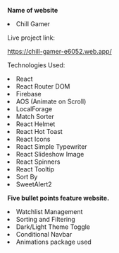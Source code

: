 **Name of website**

<li>Chill Gamer</li>



Live project link:

https://chill-gamer-e6052.web.app/

Technologies Used:

<li>React</li>

<li>React Router DOM</li>

<li>Firebase</li>

<li>AOS (Animate on Scroll)</li>

<li>LocalForage</li>

<li>Match Sorter</li>

<li>React Helmet</li>

<li>React Hot Toast</li>

<li>React Icons</li>

<li>React Simple Typewriter</li>

<li>React Slideshow Image</li>

<li>React Spinners</li>

<li>React Tooltip</li>

<li>Sort By</li>

<li>SweetAlert2</li>


**Five bullet points feature website.**

<li>Watchlist Management</li>
<li>Sorting and Filtering</li>
<li>Dark/Light Theme Toggle</li>
<li>Conditional Navbar</li>
<li>Animations package used</li>
